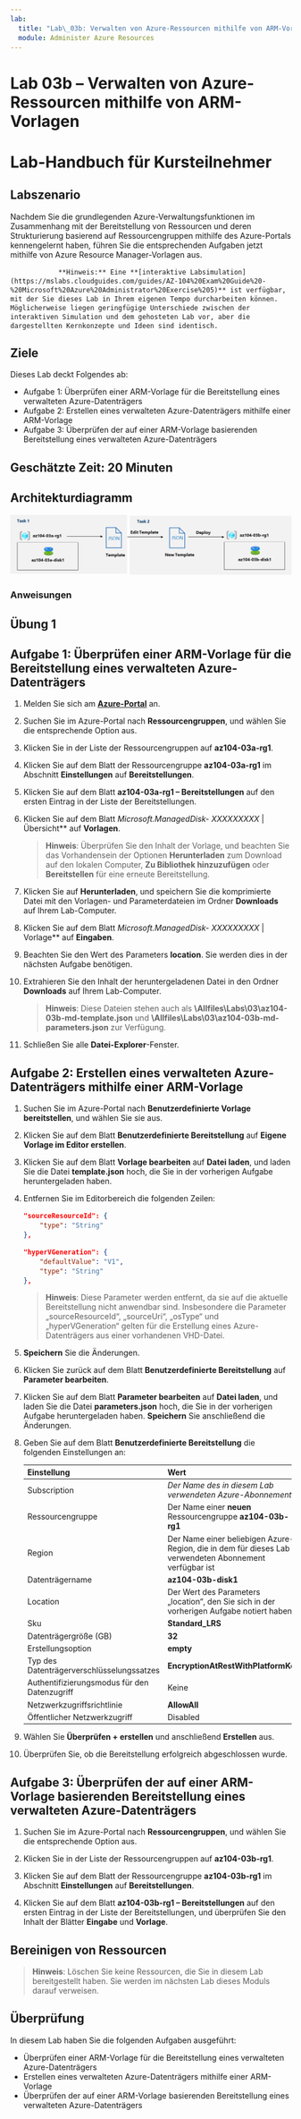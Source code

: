 ```yaml
---
lab:
  title: "Lab\_03b: Verwalten von Azure-Ressourcen mithilfe von ARM-Vorlagen"
  module: Administer Azure Resources
---
```


# Lab 03b – Verwalten von Azure-Ressourcen mithilfe von ARM-Vorlagen
# Lab-Handbuch für Kursteilnehmer

## Labszenario
Nachdem Sie die grundlegenden Azure-Verwaltungsfunktionen im Zusammenhang mit der Bereitstellung von Ressourcen und deren Strukturierung basierend auf Ressourcengruppen mithilfe des Azure-Portals kennengelernt haben, führen Sie die entsprechenden Aufgaben jetzt mithilfe von Azure Resource Manager-Vorlagen aus.

                **Hinweis:** Eine **[interaktive Labsimulation](https://mslabs.cloudguides.com/guides/AZ-104%20Exam%20Guide%20-%20Microsoft%20Azure%20Administrator%20Exercise%205)** ist verfügbar, mit der Sie dieses Lab in Ihrem eigenen Tempo durcharbeiten können. Möglicherweise liegen geringfügige Unterschiede zwischen der interaktiven Simulation und dem gehosteten Lab vor, aber die dargestellten Kernkonzepte und Ideen sind identisch. 

## Ziele

Dieses Lab deckt Folgendes ab:

+ Aufgabe 1: Überprüfen einer ARM-Vorlage für die Bereitstellung eines verwalteten Azure-Datenträgers
+ Aufgabe 2: Erstellen eines verwalteten Azure-Datenträgers mithilfe einer ARM-Vorlage
+ Aufgabe 3: Überprüfen der auf einer ARM-Vorlage basierenden Bereitstellung eines verwalteten Azure-Datenträgers

## Geschätzte Zeit: 20 Minuten

## Architekturdiagramm

![image](../media/lab03b.png)

### Anweisungen

## Übung 1

## Aufgabe 1: Überprüfen einer ARM-Vorlage für die Bereitstellung eines verwalteten Azure-Datenträgers

1. Melden Sie sich am [**Azure-Portal**](http://portal.azure.com) an.

1. Suchen Sie im Azure-Portal nach **Ressourcengruppen**, und wählen Sie die entsprechende Option aus. 

1. Klicken Sie in der Liste der Ressourcengruppen auf **az104-03a-rg1**.

1. Klicken Sie auf dem Blatt der Ressourcengruppe **az104-03a-rg1** im Abschnitt **Einstellungen** auf **Bereitstellungen**.

1. Klicken Sie auf dem Blatt **az104-03a-rg1 – Bereitstellungen** auf den ersten Eintrag in der Liste der Bereitstellungen.

1. Klicken Sie auf dem Blatt **Microsoft.ManagedDisk-* XXXXXXXXX* \| Übersicht** auf **Vorlagen**.

    >**Hinweis**: Überprüfen Sie den Inhalt der Vorlage, und beachten Sie das Vorhandensein der Optionen **Herunterladen** zum Download auf den lokalen Computer, **Zu Bibliothek hinzuzufügen** oder **Bereitstellen** für eine erneute Bereitstellung.

1. Klicken Sie auf **Herunterladen**, und speichern Sie die komprimierte Datei mit den Vorlagen- und Parameterdateien im Ordner **Downloads** auf Ihrem Lab-Computer.

1. Klicken Sie auf dem Blatt **Microsoft.ManagedDisk-* XXXXXXXXX* \| Vorlage** auf **Eingaben**.

1. Beachten Sie den Wert des Parameters **location**. Sie werden dies in der nächsten Aufgabe benötigen.

1. Extrahieren Sie den Inhalt der heruntergeladenen Datei in den Ordner **Downloads** auf Ihrem Lab-Computer.

    >**Hinweis**: Diese Dateien stehen auch als **\\Allfiles\\Labs\\03\\az104-03b-md-template.json** und **\\Allfiles\\Labs\\03\\az104-03b-md-parameters.json** zur Verfügung.
    
1. Schließen Sie alle **Datei-Explorer**-Fenster.

## Aufgabe 2: Erstellen eines verwalteten Azure-Datenträgers mithilfe einer ARM-Vorlage

1. Suchen Sie im Azure-Portal nach **Benutzerdefinierte Vorlage bereitstellen**, und wählen Sie sie aus.

1. Klicken Sie auf dem Blatt **Benutzerdefinierte Bereitstellung** auf **Eigene Vorlage im Editor erstellen**.

1. Klicken Sie auf dem Blatt **Vorlage bearbeiten** auf **Datei laden**, und laden Sie die Datei **template.json** hoch, die Sie in der vorherigen Aufgabe heruntergeladen haben.

1. Entfernen Sie im Editorbereich die folgenden Zeilen:

   ```json
   "sourceResourceId": {
       "type": "String"
   },
   ```

   ```json
   "hyperVGeneration": {
       "defaultValue": "V1",
       "type": "String"
   },      
   ```

    >**Hinweis**: Diese Parameter werden entfernt, da sie auf die aktuelle Bereitstellung nicht anwendbar sind. Insbesondere die Parameter „sourceResourceId“, „sourceUri“, „osType“ und „hyperVGeneration“ gelten für die Erstellung eines Azure-Datenträgers aus einer vorhandenen VHD-Datei.

1. **Speichern** Sie die Änderungen.

1. Klicken Sie zurück auf dem Blatt **Benutzerdefinierte Bereitstellung** auf **Parameter bearbeiten**. 

1. Klicken Sie auf dem Blatt **Parameter bearbeiten** auf **Datei laden**, und laden Sie die Datei **parameters.json** hoch, die Sie in der vorherigen Aufgabe heruntergeladen haben. **Speichern** Sie anschließend die Änderungen.

1. Geben Sie auf dem Blatt **Benutzerdefinierte Bereitstellung** die folgenden Einstellungen an:

    | Einstellung | Wert |
    | --- |--- |
    | Subscription | *Der Name des in diesem Lab verwendeten Azure-Abonnements* |
    | Ressourcengruppe | Der Name einer **neuen** Ressourcengruppe **az104-03b-rg1** |
    | Region | Der Name einer beliebigen Azure-Region, die in dem für dieses Lab verwendeten Abonnement verfügbar ist |
    | Datenträgername | **az104-03b-disk1** |
    | Location | Der Wert des Parameters „location“, den Sie sich in der vorherigen Aufgabe notiert haben |
    | Sku | **Standard_LRS** |
    | Datenträgergröße (GB) | **32** |
    | Erstellungsoption | **empty** |
    | Typ des Datenträgerverschlüsselungssatzes | **EncryptionAtRestWithPlatformKey** |
    | Authentifizierungsmodus für den Datenzugriff | Keine |
    | Netzwerkzugriffsrichtlinie | **AllowAll** |
    | Öffentlicher Netzwerkzugriff | Disabled |

1. Wählen Sie **Überprüfen + erstellen** und anschließend **Erstellen** aus.

1. Überprüfen Sie, ob die Bereitstellung erfolgreich abgeschlossen wurde.

## Aufgabe 3: Überprüfen der auf einer ARM-Vorlage basierenden Bereitstellung eines verwalteten Azure-Datenträgers

1. Suchen Sie im Azure-Portal nach **Ressourcengruppen**, und wählen Sie die entsprechende Option aus. 

1. Klicken Sie in der Liste der Ressourcengruppen auf **az104-03b-rg1**.

1. Klicken Sie auf dem Blatt der Ressourcengruppe **az104-03b-rg1** im Abschnitt **Einstellungen** auf **Bereitstellungen**.

1. Klicken Sie auf dem Blatt **az104-03b-rg1 – Bereitstellungen** auf den ersten Eintrag in der Liste der Bereitstellungen, und überprüfen Sie den Inhalt der Blätter **Eingabe** und **Vorlage**.

## Bereinigen von Ressourcen

   >**Hinweis**: Löschen Sie keine Ressourcen, die Sie in diesem Lab bereitgestellt haben. Sie werden im nächsten Lab dieses Moduls darauf verweisen.

## Überprüfung

In diesem Lab haben Sie die folgenden Aufgaben ausgeführt:

- Überprüfen einer ARM-Vorlage für die Bereitstellung eines verwalteten Azure-Datenträgers
- Erstellen eines verwalteten Azure-Datenträgers mithilfe einer ARM-Vorlage
- Überprüfen der auf einer ARM-Vorlage basierenden Bereitstellung eines verwalteten Azure-Datenträgers
